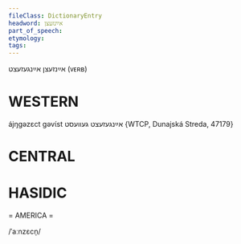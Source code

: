 ```yaml
---
fileClass: DictionaryEntry
headword: אײַנזעצן
part_of_speech: 
etymology: 
tags: 
---
```

אײַנזעצן
אײַנגעזעצט
(ᴠᴇʀʙ)

WESTERN
========

ájŋgəzɛct gəvɩ́st אײַנגעזעצט געוועסט {WTCP, Dunajská Streda, 47179}

CENTRAL
========

HASIDIC
=======
= AMERICA = 

/ˈaːnzɛcn̩/